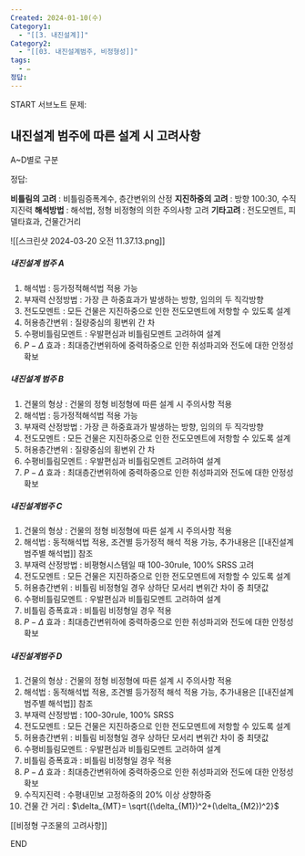 ```yaml
---
Created: 2024-01-10(수)
Category1:
  - "[[3. 내진설계]]"
Category2:
  - "[[03. 내진설계범주, 비정형성]]"
tags:
  - ✏️
정답:
---
```

START
서브노트
문제:  
## 내진설계 범주에 따른 설계 시 고려사항

A~D별로 구분

정답: 

**비틀림의 고려** : 비틀림증폭계수, 층간변위의 산정
**지진하중의 고려** : 방향 100:30, 수직지진력
**해석방법** : 해석법, 정형 비정형의 의한 주의사항 고려
**기타고려** : 전도모멘트, 피델타효과, 건물간거리

![[스크린샷 2024-03-20 오전 11.37.13.png]]

##### 내진설계 범주 A
1. 해석법 : 등가정적해석법 적용 가능
2. 부재력 산정방법 : 가장 큰 하중효과가 발생하는 방향, 임의의 두 직각방향
3. 전도모멘트 : 모든 건물은 지진하중으로 인한 전도모멘트에 저항할 수 있도록 설계
4. 허용층간변위 : 질량중심의 횡변위 간 차
5. 수평비틀림모멘트 : 우발편심과 비틀림모멘트 고려하여 설계
6. $P-\Delta$ 효과 : 최대층간변위하에 중력하중으로 인한 취성파괴와 전도에 대한 안정성 확보
##### 내진설계 범주 B
1. 건물의 형상 : 건물의 정형 비정형에 따른 설계 시 주의사항 적용
2. 해석법 : 등가정적해석법 적용 가능
3. 부재력 산정방법 : 가장 큰 하중효과가 발생하는 방향, 임의의 두 직각방향
4. 전도모멘트 : 모든 건물은 지진하중으로 인한 전도모멘트에 저항할 수 있도록 설계
5. 허용층간변위 : 질량중심의 횡변위 간 차
6. 수평비틀림모멘트 : 우발편심과 비틀림모멘트 고려하여 설계
7. $P-\Delta$ 효과 : 최대층간변위하에 중력하중으로 인한 취성파괴와 전도에 대한 안정성 확보
##### 내진설계범주 C
1. 건물의 형상 : 건물의 정형 비정형에 따른 설계 시 주의사항 적용
2. 해석법 : 동적해석법 적용, 조견별 등가정적 해석 적용 가능, 추가내용은 [[내진설계범주별 해석법]]  참조
3. 부재력 산정방법 : 비평형시스템일 때 100-30rule, 100% SRSS 고려
4. 전도모멘트 : 모든 건물은 지진하중으로 인한 전도모멘트에 저항할 수 있도록 설계
5. 허용층간변위 : 비틀림 비정형일 경우 상하단 모서리 변위간 차이 중 최댓값
6. 수평비틀림모멘트 : 우발편심과 비틀림모멘트 고려하여 설계
7. 비틀림 증폭효과 : 비틀림 비정형일 경우 적용
8. $P-\Delta$ 효과 : 최대층간변위하에 중력하중으로 인한 취성파괴와 전도에 대한 안정성 확보
##### 내진설계범주 D
1. 건물의 형상 : 건물의 정형 비정형에 따른 설계 시 주의사항 적용
2. 해석법 : 동적해석법 적용, 조견별 등가정적 해석 적용 가능, 추가내용은 [[내진설계범주별 해석법]]  참조
3. 부재력 산정방법 : 100-30rule, 100% SRSS
4. 전도모멘트 : 모든 건물은 지진하중으로 인한 전도모멘트에 저항할 수 있도록 설계
5. 허용층간변위 : 비틀림 비정형일 경우 상하단 모서리 변위간 차이 중 최댓값
6. 수평비틀림모멘트 : 우발편심과 비틀림모멘트 고려하여 설계
7. 비틀림 증폭효과 : 비틀림 비정형일 경우 적용
8. $P-\Delta$ 효과 : 최대층간변위하에 중력하중으로 인한 취성파괴와 전도에 대한 안정성 확보
9. 수직지진력 : 수평내민보 고정하중의 20% 이상 상향하중
10. 건물 간 거리 : $\delta_{MT}= \sqrt{(\delta_{M1})^2+(\delta_{M2})^2}$

[[비정형 구조물의 고려사항]]
<!--ID: 1689171634162-->
END

